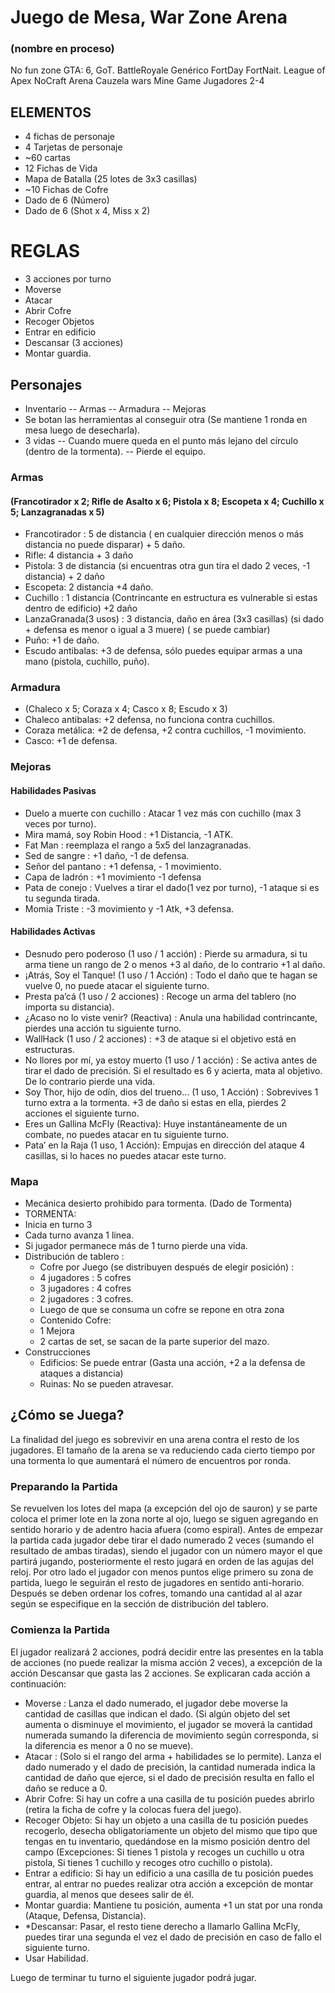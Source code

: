# Juego de Mesa, War Zone Arena
###   (nombre en proceso)
No fun zone
GTA: 6, GoT.
BattleRoyale Genérico
FortDay
FortNait.
League of Apex
NoCraft Arena
Cauzela wars
Mine Game
Jugadores 2-4

## ELEMENTOS
- 4 fichas de personaje
- 4 Tarjetas de personaje
- ~60 cartas
- 12 Fichas de Vida
- Mapa de Batalla (25 lotes de 3x3 casillas)
- ~10 Fichas de Cofre
- Dado de 6 (Número)
- Dado de 6 (Shot x 4, Miss x 2)
# REGLAS
- 3 acciones por turno
- Moverse
- Atacar
- Abrir Cofre
- Recoger Objetos
- Entrar en edificio
- Descansar (3 acciones)
- Montar guardia.
## Personajes
- Inventario
 -- Armas
 -- Armadura
 -- Mejoras
- Se botan las herramientas al conseguir otra (Se mantiene 1 ronda en mesa luego de desecharla).
- 3 vidas
 -- Cuando muere queda en el punto más lejano del círculo (dentro de la tormenta).
 -- Pierde el equipo.
### Armas
 #### (Francotirador x 2; Rifle de Asalto x 6; Pistola x 8; Escopeta x 4; Cuchillo x 5; Lanzagranadas x 5)
  - Francotirador : 5 de distancia ( en cualquier dirección menos o más distancia no puede disparar) + 5 daño.
  - Rifle: 4 distancia + 3 daño
  - Pistola: 3 de distancia (si encuentras otra gun tira el dado 2 veces, -1 distancia) + 2 daño
  - Escopeta: 2 distancia +4 daño.
  - Cuchillo : 1 distancia (Contrincante en estructura es vulnerable si estas dentro de edificio) +2 daño
  - LanzaGranada(3 usos) : 3 distancia, daño en área (3x3 casillas) (si dado + defensa es menor o igual a 3 muere) ( se puede cambiar)
  - Puño: +1 de daño.
  - Escudo antibalas: +3 de defensa, sólo puedes equipar armas a una mano (pistola, cuchillo, puño).
### Armadura
  - (Chaleco x 5; Coraza x 4; Casco x 8; Escudo x 3)
  - Chaleco antibalas: +2 defensa, no funciona contra cuchillos.
  - Coraza metálica: +2 de defensa, +2 contra cuchillos, -1 movimiento.
  - Casco: +1 de defensa.
### Mejoras
 #### Habilidades Pasivas
  - Duelo a muerte con cuchillo : Atacar 1 vez más con cuchillo (max 3 veces por turno).
  - Mira mamá, soy Robin Hood : +1 Distancia, -1 ATK.
  - Fat Man : reemplaza el rango a 5x5 del lanzagranadas.
  - Sed de sangre : +1 daño, -1 de defensa.
  - Señor del pantano : +1 defensa, - 1 movimiento.
  - Capa de ladrón : +1 movimiento -1 defensa
  - Pata de conejo : Vuelves a tirar el dado(1 vez por turno), -1 ataque si es tu segunda tirada.
  - Momia Triste : -3 movimiento y -1 Atk, +3 defensa.
 #### Habilidades Activas
   - Desnudo pero poderoso (1 uso / 1 acción) : Pierde su armadura, si tu arma tiene un rango de 2 o menos +3 al daño, de lo contrario +1 al daño.
   - ¡Atrás, Soy el Tanque! (1 uso / 1 Acción) : Todo el daño que te hagan se vuelve 0, no puede atacar el siguiente turno.
   - Presta pa’cá (1 uso / 2 acciones) : Recoge un arma del tablero (no importa su distancia).
   - ¿Acaso no lo viste venir? (Reactiva) : Anula una habilidad contrincante, pierdes una acción tu siguiente turno.
   - WallHack (1 uso / 2 acciones) : +3 de ataque si el objetivo está en estructuras.
   - No llores por mí, ya estoy muerto (1 uso / 1 acción) : Se activa antes de tirar el dado de precisión. Si el resultado es 6 y acierta, mata al objetivo. De lo contrario pierde una vida.
   - Soy Thor, hijo de odín, dios del trueno… (1 uso, 1 Acción) : Sobrevives 1 turno extra a la tormenta. +3 de daño si estas en ella, pierdes 2 acciones el siguiente turno.
   - Eres un Gallina McFly (Reactiva): Huye instantáneamente de un combate, no puedes atacar en tu siguiente turno.
   - Pata’ en la Raja (1 uso, 1 Acción): Empujas en dirección del ataque 4 casillas, si lo haces no puedes atacar este turno.
### Mapa
- Mecánica desierto prohibido para tormenta. (Dado de Tormenta)
- TORMENTA:
 - Inicia en turno 3
 - Cada turno avanza 1 línea.
 - Si jugador permanece más de 1 turno pierde una vida.
- Distribución de tablero :
  - Cofre por Juego (se distribuyen después de elegir posición) :
   - 4 jugadores : 5 cofres
   - 3 jugadores : 4 cofres
   - 2 jugadores : 3 cofres.
  - Luego de que se consuma un cofre se repone en otra zona
  - Contenido Cofre:
   - 1 Mejora
   - 2 cartas de set, se sacan de la parte superior del mazo.
- Construcciones
   - Edificios: Se puede entrar (Gasta una acción, +2 a la defensa de ataques a distancia)
   - Ruinas: No se pueden atravesar.
## ¿Cómo se Juega?
La finalidad del juego es sobrevivir en una arena contra el resto de los jugadores. El tamaño de la arena se va reduciendo cada cierto tiempo por una tormenta lo que aumentará el número de encuentros por ronda.
### Preparando la Partida
Se revuelven los lotes del mapa (a excepción del ojo de sauron) y se parte coloca el primer lote en la zona norte al ojo, luego se siguen agregando en sentido horario y de adentro hacia afuera (como espiral).
Antes de empezar la partida cada jugador debe tirar el dado numerado 2 veces (sumando el resultado de ambas tiradas), siendo el jugador con un número mayor el que partirá jugando, posteriormente el resto jugará en orden de las agujas del reloj. Por otro lado el jugador con menos puntos elige primero su zona de partida, luego le seguirán el resto de jugadores en sentido anti-horario. Después se deben ordenar los cofres, tomando una cantidad al al azar según se especifique en la sección de distribución del tablero.
### Comienza la Partida
El jugador realizará 2 acciones, podrá decidir entre las presentes en la tabla de acciones (no puede realizar la misma acción 2 veces), a excepción de la acción Descansar que gasta las 2 acciones. Se explicaran cada acción a continuación:
 - Moverse : Lanza el dado numerado, el jugador debe moverse la cantidad de casillas que indican el dado. (Si algún objeto del set aumenta o disminuye el movimiento, el jugador se moverá la cantidad numerada sumando la diferencia de movimiento según corresponda, si la diferencia es menor a 0 no se mueve).
 - Atacar : (Solo si el rango del arma + habilidades se lo permite). Lanza el dado numerado y el dado de precisión, la cantidad numerada indica la cantidad de daño que ejerce, si el dado de precisión resulta en fallo el daño se reduce a 0.
 - Abrir Cofre: Si hay un cofre a una casilla de tu posición puedes abrirlo (retira la ficha de cofre y la colocas fuera del juego).
 - Recoger Objeto: Si hay un objeto a una casilla de tu posición puedes recogerlo, desecha obligatoriamente un objeto del mismo que tipo que tengas en tu inventario, quedándose en la mismo posición dentro del campo (Excepciones: Si tienes 1 pistola y recoges un cuchillo u otra pistola, Si tienes 1 cuchillo y recoges otro cuchillo o pistola).
 - Entrar a edificio: Si hay un edificio a una casilla de tu posición puedes entrar, al entrar no puedes realizar otra acción a excepción de montar guardia, al menos que desees salir de él.
 - Montar guardia: Mantiene tu posición, aumenta +1 un stat por una ronda (Ataque, Defensa, Distancia).
 - *Descansar: Pasar, el resto tiene derecho a llamarlo Gallina McFly, puedes tirar una segunda el vez el dado de precisión en caso de fallo el siguiente turno.
 - Usar Habilidad.

Luego de terminar tu turno el siguiente jugador podrá jugar.
